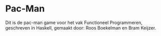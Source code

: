 # Pac-Man
Dit is de pac-man game voor het vak Functioneel Programmeren, geschreven in Haskell, gemaakt door: Roos Boekelman en Bram Keijzer.
